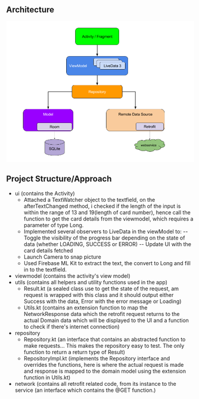 ## Architecture
<img src="https://github.com/dev-juri/CardInfoFinder/blob/master/images/mvvm.png"/>

## Project Structure/Approach
- ui (contains the Activity)
     * Attached a TextWatcher object to the textfield, on the afterTextChanged method, i checked if the length of the input is within the range of 13 and 19(length of card number), hence call the function to get the card details from the viewmodel, which requires a parameter of type Long.
     * Implemented several observers to LiveData in the viewModel to:
          -- Toggle the visibility of the progress bar depending on the state of data (whether LOADING, SUCCESS or ERROR)
          -- Update UI with the card details fetched
     * Launch Camera to snap picture
     * Used Firebase ML Kit to extract the text, the convert to Long and fill in to the textfield.
- viewmodel (contains the activity's view model)
- utils (contains all helpers and utility functions used in the app)
   * Result.kt (a sealed class use to get the state of the request, am request is wrapped with this class and it should output either Success with the data, Error with the error message or Loading)
   * Utils.kt (contains an extension function to map the NetworkResponse data which the retrofit request returns to the actual Domain data which will be displayed to the UI and a function to check if there's internet connection)
- repository
   * Repository.kt (an interface that contains an abstracted function to make requests... This makes the repository easy to test. The only function to return a return type of Result)
   * RepositoryImpl.kt (implements the Repository interface and overrides the functions, here is where the actual request is made and response is mapped to the domain model using the extension function in Utils.kt)
- network (contains all retrofit related code, from its instance to the service (an interface which contains the @GET function.)



